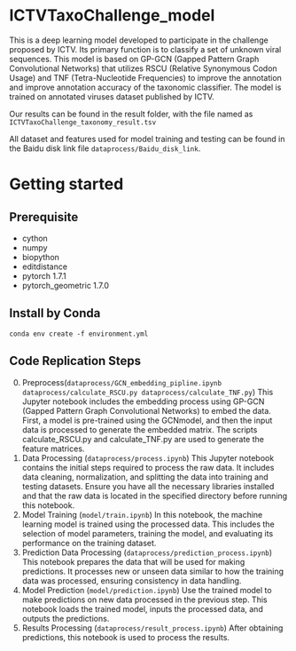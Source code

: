 # ICTVTaxoChallenge_model
   This is a deep learning model developed to participate in the challenge proposed by ICTV. Its primary function is to classify a set of unknown viral sequences. This model is based on GP-GCN (Gapped Pattern Graph Convolutional Networks) that utilizes RSCU (Relative Synonymous Codon Usage) and TNF (Tetra-Nucleotide Frequencies) to improve the annotation and improve annotation accuracy of the  taxonomic classifier. The model is trained on annotated viruses dataset published by ICTV.
   
   Our results can be found in the result folder, with the file named as `ICTVTaxoChallenge_taxonomy_result.tsv`

   All dataset and features used for model training and testing can be found in the Baidu disk link file `dataprocess/Baidu_disk_link`.
# Getting started 
## Prerequisite
* cython
* numpy
* biopython
* editdistance
* pytorch 1.7.1
* pytorch_geometric 1.7.0

## Install by Conda

```shell
conda env create -f environment.yml
```

## Code Replication Steps
0. Preprocess(`dataprocess/GCN_embedding_pipline.ipynb dataprocess/calculate_RSCU.py dataprocess/calculate_TNF.py`)
This Jupyter notebook includes the embedding process using GP-GCN (Gapped Pattern Graph Convolutional Networks) to embed the data. First, a model is pre-trained using the GCNmodel, and then the input data is processed to generate the embedded matrix. The scripts calculate_RSCU.py and calculate_TNF.py are used to generate the feature matrices.
2. Data Processing (`dataprocess/process.ipynb`)
This Jupyter notebook contains the initial steps required to process the raw data. It includes data cleaning, normalization, and splitting the data into training and testing datasets. Ensure you have all the necessary libraries installed and that the raw data is located in the specified directory before running this notebook.
3. Model Training (`model/train.ipynb`)
In this notebook, the machine learning model is trained using the processed data. This includes the selection of model parameters, training the model, and evaluating its performance on the training dataset.
4. Prediction Data Processing (`dataprocess/prediction_process.ipynb`)
This notebook prepares the data that will be used for making predictions. It processes new or unseen data similar to how the training data was processed, ensuring consistency in data handling.
5. Model Prediction (`model/prediction.ipynb`)
Use the trained model to make predictions on new data processed in the previous step. This notebook loads the trained model, inputs the processed data, and outputs the predictions.
6. Results Processing (`dataprocess/result_process.ipynb`)
After obtaining predictions, this notebook is used to process the results. 
